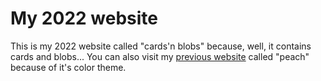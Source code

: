 # My 2022 website

This is my 2022 website called "cards'n blobs" because, well, it contains cards and blobs...
You can also visit my [previous website](https://ken-soares.github.io/misc/peach) called "peach" because of it's color theme.